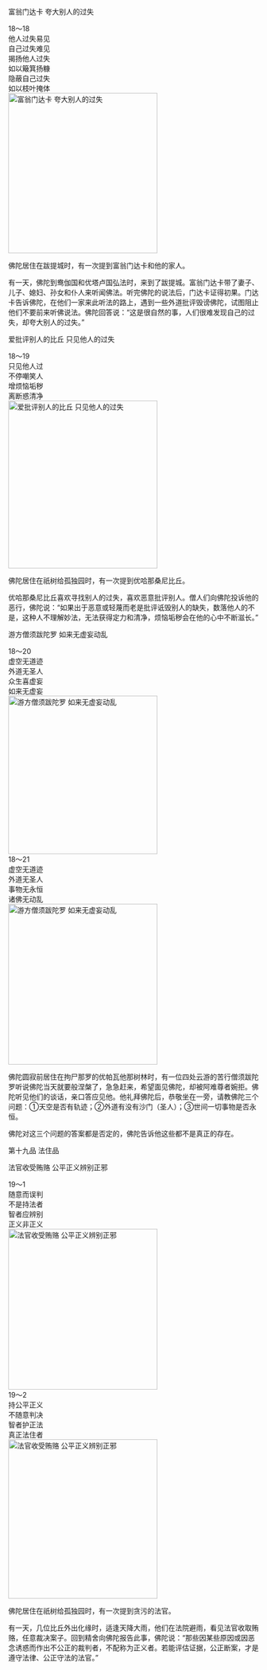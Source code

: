 富翁门达卡 夸大别人的过失


<div class="e2">
<div>
18～18<br>
 他人过失易见<br>
 自己过失难见<br>
 揭扬他人过失<br>
 如以簸箕扬糠<br>
 隐蔽自己过失<br>
 如以枝叶掩体
</div>
<img src="images/fjj-72-1.jpg" width="300" height="322" alt="富翁门达卡 夸大别人的过失"/>
</div>

佛陀居住在跋提城时，有一次提到富翁门达卡和他的家人。

有一天，佛陀到鸯伽国和优塔卢国弘法时，来到了跋提城。富翁门达卡带了妻子、儿子、媳妇、孙女和仆人来听闻佛法。听完佛陀的说法后，门达卡证得初果。门达卡告诉佛陀，在他们一家来此听法的路上，遇到一些外道批评毁谤佛陀，试图阻止他们不要前来听佛说法。佛陀回答说：“这是很自然的事，人们很难发现自己的过失，却夸大别人的过失。”

爱批评别人的比丘 只见他人的过失


<div class="e2">
<div>
18～19<br>
 只见他人过<br>
 不停嘲笑人<br>
 增烦恼垢秽<br>
 离断惑清净
</div>
<img src="images/fjj-72-2.jpg" width="300" height="337" alt="爱批评别人的比丘 只见他人的过失"/>
</div>

佛陀居住在祇树给孤独园时，有一次提到优哈那桑尼比丘。

优哈那桑尼比丘喜欢寻找别人的过失，喜欢恶意批评别人。僧人们向佛陀投诉他的恶行，佛陀说：“如果出于恶意或轻蔑而老是批评诋毁别人的缺失，数落他人的不是，这种人不理解妙法，无法获得定力和清净，烦恼垢秽会在他的心中不断滋长。”

游方僧须跋陀罗 如来无虚妄动乱


<div class="e2">
<div>
18～20<br>
 虚空无道迹<br>
 外道无圣人<br>
 众生喜虚妄<br>
 如来无虚妄
</div>
<img src="images/fjj-72-3.jpg" width="300" height="318" alt="游方僧须跋陀罗 如来无虚妄动乱"/>
</div>


<div class="e2">
<div>
18～21<br>
 虚空无道迹<br>
 外道无圣人<br>
 事物无永恒<br>
 诸佛无动乱
</div>
<img src="images/fjj-72-4.jpg" width="300" height="323" alt="游方僧须跋陀罗 如来无虚妄动乱"/>
</div>

佛陀圆寂前居住在拘尸那罗的优帕瓦他那树林时，有一位四处云游的苦行僧须跋陀罗听说佛陀当天就要般涅槃了，急急赶来，希望面见佛陀，却被阿难尊者婉拒。佛陀听见他们的谈话，亲口答应见他。他礼拜佛陀后，恭敬坐在一旁，请教佛陀三个问题：①天空是否有轨迹；②外道有没有沙门（圣人）；③世间一切事物是否永恒。

佛陀对这三个问题的答案都是否定的，佛陀告诉他这些都不是真正的存在。

第十九品 法住品

法官收受贿赂 公平正义辨别正邪


<div class="e2">
<div>
19～1<br>
 随意而误判<br>
 不是持法者<br>
 智者应辨别<br>
 正义非正义
</div>
<img src="images/fjj-72-5.jpg" width="300" height="323" alt="法官收受贿赂 公平正义辨别正邪"/>
</div>


<div class="e2">
<div>
19～2<br>
 持公平正义<br>
 不随意判决<br>
 智者护正法<br>
 真正法住者
</div>
<img src="images/fjj-72-6.jpg" width="300" height="320" alt="法官收受贿赂 公平正义辨别正邪"/>
</div>

佛陀居住在祇树给孤独园时，有一次提到贪污的法官。

有一天，几位比丘外出化缘时，适逢天降大雨，他们在法院避雨，看见法官收取贿赂，任意裁决案子。回到精舍向佛陀报告此事，佛陀说：“那些因某些原因或因恶念诱惑而作出不公正的裁判者，不配称为正义者。若能评估证据，公正断案，才是遵守法律、公正守法的法官。”
